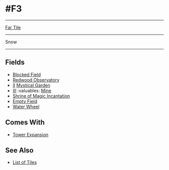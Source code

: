 # #F3

___
[Far Tile](../keywords/far_tile.md)
___
Snow
___


## Fields

- [Blocked Field](../keywords/blocked_field.md)
- [Redwood Observatory](../fields/redwood_observatory.md)
- [Ⅱ](../difficulties.md) [Mystical Garden](../fields/mystical_garden.md)
- [Ⅲ](../difficulties.md) :valuables: [Mine](../fields/mine.md)
- [Shrine of Magic Incantation](../fields/shrine_of_magic_incantation.md)
- [Empty Field](../keywords/empty_field.md)
- [Water Wheel](../fields/water_wheel.md)


## Comes With

- [Tower Expansion](../content/tower_expansion.md)


## See Also

- [List of Tiles](index.md)
